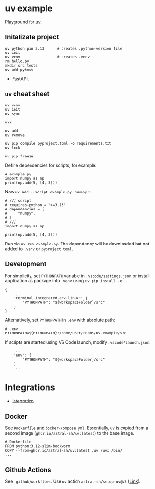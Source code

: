 # uv example

Playground for [uv](https://docs.astral.sh/uv/).

## Initalizate project

```
uv python pin 3.13      # creates .python-version file
uv init
uv venv                 # creates .venv 
rm hello.py
mkdir src tests
uv add pytest
```

- FastAPI.

## `uv` cheat sheet

```
uv venv
uv init 
uv sync

uvx

uv add
uv remove

uv pip compile pyproject.toml -o requirements.txt
uv lock

uv pip freeze
```

Define dependencies for scripts, for example:

```
# example.py
import numpy as np
print(np.add(5, [4, 3]))
```

Now `uv add --script example.py 'numpy'`:

```
# /// script
# requires-python = ">=3.13"
# dependencies = [
#     "numpy",
# ]
# ///
import numpy as np

print(np.add(5, [4, 3]))
```

Run via `uv run example.py`. The dependency will be downloaded but not added to `.venv` or `pyproject.toml`.

## Development

For simplicity, set `PYTHONPATH` variable in `.vscode/settings.json` or install application as package into `.venv` using `uv pip install -e .`.

```
{
    ...
    "terminal.integrated.env.linux": {
        "PYTHONPATH": "${workspaceFolder}/src"
    }
}
```

Alternatively, set `PYTHONPATH` in `.env` with absolute path:

```
# .env
PYTHONPATH=${PYTHONPATH}:/home/user/repos/uv-example/src
```

If scripts are started using VS Code launch, modify `.vscode/launch.json`:

```
    ...
    "env": {
        "PYTHONPATH": "${workspaceFolder}/src"
    }
    ...
```

# Integrations

- [Integration](https://docs.astral.sh/uv/guides/integration/)

## Docker

See `Dockerfile` and `docker-compose.yml`. Essentially, `uv` is copied from a second image (`ghcr.io/astral-sh/uv:latest`) to the base image.

```
# Dockerfile
FROM python:3.12-slim-bookworm
COPY --from=ghcr.io/astral-sh/uv:latest /uv /uvx /bin/
...
```

## Github Actions

See `.github/workflows`. Use `uv` action `astral-sh/setup-uv@v5` ([Link](https://github.com/astral-sh/setup-uv/tree/v5/)).
